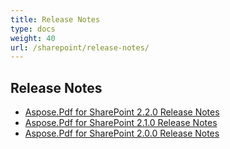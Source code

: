 ```yaml
---
title: Release Notes
type: docs
weight: 40
url: /sharepoint/release-notes/
---
```


## **Release Notes**

- [Aspose.Pdf for SharePoint 2.2.0 Release Notes](/pdf/sharepoint/aspose-pdf-for-sharepoint-2-2-0-release-notes/)
- [Aspose.Pdf for SharePoint 2.1.0 Release Notes](/pdf/sharepoint/aspose-pdf-for-sharepoint-2-1-0-release-notes/)
- [Aspose.Pdf for SharePoint 2.0.0 Release Notes](/pdf/sharepoint/aspose-pdf-for-sharepoint-2-0-0-release-notes/)

